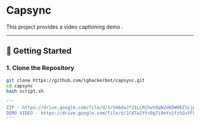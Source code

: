 # Capsync

This project provides a video captioning demo .

---

## 🚀 Getting Started

### 1. Clone the Repository
```bash
git clone https://github.com/ighackerbot/capsync.git
cd capsync
bash script.sh

'''
ZIP - https://drive.google.com/file/d/1rVm6dwJfJ1LLMjhwVQqNZdKDW08ZlLjp/view
DEMO VIDEO - https://drive.google.com/file/d/1C6TwIYtc0g7i9eYx1fz5GvtF85sHvlDT/view
'''
